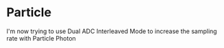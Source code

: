 # Particle

I'm now trying to use Dual ADC Interleaved Mode to increase the sampling rate with Particle Photon
